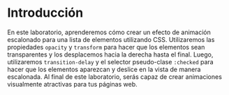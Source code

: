 # Introducción

En este laboratorio, aprenderemos cómo crear un efecto de animación escalonado para una lista de elementos utilizando CSS. Utilizaremos las propiedades `opacity` y `transform` para hacer que los elementos sean transparentes y los desplacemos hacia la derecha hasta el final. Luego, utilizaremos `transition-delay` y el selector pseudo-clase `:checked` para hacer que los elementos aparezcan y deslice en la vista de manera escalonada. Al final de este laboratorio, serás capaz de crear animaciones visualmente atractivas para tus páginas web.
